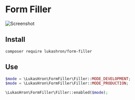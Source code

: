 # Form Filler

![Screenshot](https://www.lukashron.cz/media/files/form-filler.png)

## Install
```
composer require lukashron/form-filler
```

## Use

```php
$mode = \LukasHron\FormFiller\Filler::MODE_DEVELOPMENT;
$mode = \LukasHron\FormFiller\Filler::MODE_PRODUCTION;

\LukasHron\FormFiller\Filler::enabled($mode);
```